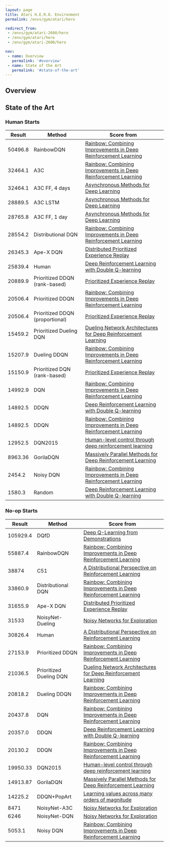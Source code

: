 ```yaml
---
layout: page
title: Atari H.E.R.O. Environment
permalink: /envs/gym/atari/hero

redirect_from:
 - /envs/gym/atari-2600/hero
 - /env/gym/atari/hero
 - /env/gym/atari-2600/hero

nav:
 - name: Overview
   permalink: '#overview'
 - name: State of the Art
   permalink: '#state-of-the-art'
---
```



## Overview

## State of the Art

### Human Starts

| Result | Method | Score from |
|--------|--------|------------|
| 50496.8 | RainbowDQN | [Rainbow: Combining Improvements in Deep Reinforcement Learning](https://arxiv.org/abs/1710.02298) |
| 32464.1 | A3C | [Rainbow: Combining Improvements in Deep Reinforcement Learning](https://arxiv.org/abs/1710.02298) |
| 32464.1 | A3C FF, 4 days | [Asynchronous Methods for Deep Learning](https://arxiv.org/abs/1602.01783) |
| 28889.5 | A3C LSTM | [Asynchronous Methods for Deep Learning](https://arxiv.org/abs/1602.01783) |
| 28765.8 | A3C FF, 1 day | [Asynchronous Methods for Deep Learning](https://arxiv.org/abs/1602.01783) |
| 28554.2 | Distributional DQN | [Rainbow: Combining Improvements in Deep Reinforcement Learning](https://arxiv.org/abs/1710.02298) |
| 26345.3 | Ape-X DQN | [Distributed Prioritized Experience Replay](https://arxiv.org/abs/1803.00933) |
| 25839.4 | Human | [Deep Reinforcement Learning with Double Q-learning](https://arxiv.org/abs/1509.06461) |
| 20889.9 | Prioritized DDQN (rank-based) | [Prioritized Experience Replay](https://arxiv.org/abs/1511.05952) |
| 20506.4 | Prioritized DDQN | [Rainbow: Combining Improvements in Deep Reinforcement Learning](https://arxiv.org/abs/1710.02298) |
| 20506.4 | Prioritized DDQN (proportional) | [Prioritized Experience Replay](https://arxiv.org/abs/1511.05952) |
| 15459.2 | Prioritized Dueling DQN | [Dueling Network Architectures for Deep Reinforcement Learning](https://arxiv.org/abs/1511.06581) |
| 15207.9 | Dueling DDQN | [Rainbow: Combining Improvements in Deep Reinforcement Learning](https://arxiv.org/abs/1710.02298) |
| 15150.9 | Prioritized DQN (rank-based) | [Prioritized Experience Replay](https://arxiv.org/abs/1511.05952) |
| 14992.9 | DQN | [Rainbow: Combining Improvements in Deep Reinforcement Learning](https://arxiv.org/abs/1710.02298) |
| 14892.5 | DDQN | [Deep Reinforcement Learning with Double Q-learning](https://arxiv.org/abs/1509.06461) |
| 14892.5 | DDQN | [Rainbow: Combining Improvements in Deep Reinforcement Learning](https://arxiv.org/abs/1710.02298) |
| 12952.5 | DQN2015 | [Human-level control through deep reinforcement learning](https://web.stanford.edu/class/psych209/Readings/MnihEtAlHassibis15NatureControlDeepRL.pdf) |
| 8963.36 | GorilaDQN | [Massively Parallel Methods for Deep Reinforcement Learning](https://arxiv.org/abs/1507.04296) |
| 2454.2 | Noisy DQN | [Rainbow: Combining Improvements in Deep Reinforcement Learning](https://arxiv.org/abs/1710.02298) |
| 1580.3 | Random | [Deep Reinforcement Learning with Double Q-learning](https://arxiv.org/abs/1509.06461) |

### No-op Starts

| Result | Method | Score from |
|--------|--------|------------|
| 105929.4 | DQfD | [Deep Q-Learning from Demonstrations](https://arxiv.org/abs/1704.03732) |
| 55887.4 | RainbowDQN | [Rainbow: Combining Improvements in Deep Reinforcement Learning](https://arxiv.org/abs/1710.02298) |
| 38874 | C51 | [A Distributional Perspective on Reinforcement Learning](https://arxiv.org/abs/1707.06887) |
| 33860.9 | Distributional DQN | [Rainbow: Combining Improvements in Deep Reinforcement Learning](https://arxiv.org/abs/1710.02298) |
| 31655.9 | Ape-X DQN | [Distributed Prioritized Experience Replay](https://arxiv.org/abs/1803.00933) |
| 31533 | NoisyNet-Dueling | [Noisy Networks for Exploration](https://arxiv.org/abs/1706.10295) |
| 30826.4 | Human | [A Distributional Perspective on Reinforcement Learning](https://arxiv.org/abs/1707.06887) |
| 27153.9 | Prioritized DDQN | [Rainbow: Combining Improvements in Deep Reinforcement Learning](https://arxiv.org/abs/1710.02298) |
| 21036.5 | Prioritized Dueling DQN | [Dueling Network Architectures for Deep Reinforcement Learning](https://arxiv.org/abs/1511.06581) |
| 20818.2 | Dueling DDQN | [Rainbow: Combining Improvements in Deep Reinforcement Learning](https://arxiv.org/abs/1710.02298) |
| 20437.8 | DQN | [Rainbow: Combining Improvements in Deep Reinforcement Learning](https://arxiv.org/abs/1710.02298) |
| 20357.0 | DDQN | [Deep Reinforcement Learning with Double Q-learning](https://arxiv.org/abs/1509.06461) |
| 20130.2 | DDQN | [Rainbow: Combining Improvements in Deep Reinforcement Learning](https://arxiv.org/abs/1710.02298) |
| 19950.33 | DQN2015 | [Human-level control through deep reinforcement learning](https://web.stanford.edu/class/psych209/Readings/MnihEtAlHassibis15NatureControlDeepRL.pdf) |
| 14913.87 | GorilaDQN | [Massively Parallel Methods for Deep Reinforcement Learning](https://arxiv.org/abs/1507.04296) |
| 14225.2 | DDQN+PopArt | [Learning values across many orders of magnitude](https://arxiv.org/abs/1602.07714) |
| 8471 | NoisyNet-A3C | [Noisy Networks for Exploration](https://arxiv.org/abs/1706.10295) |
| 6246 | NoisyNet-DQN | [Noisy Networks for Exploration](https://arxiv.org/abs/1706.10295) |
| 5053.1 | Noisy DQN | [Rainbow: Combining Improvements in Deep Reinforcement Learning](https://arxiv.org/abs/1710.02298) |

